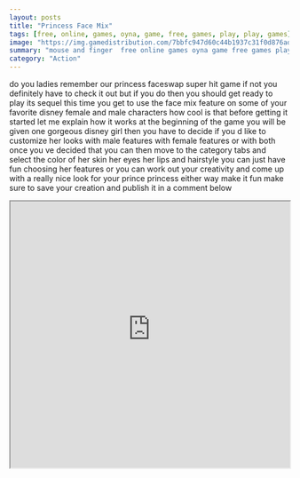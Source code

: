 ```yaml
---
layout: posts
title: "Princess Face Mix"
tags: [free, online, games, oyna, game, free, games, play, play, games]
image: "https://img.gamedistribution.com/7bbfc947d60c44b1937c31f0d876ad08.jpg"
summary: "mouse and finger  free online games oyna game free games play play games"
category: "Action"
---
```


do you ladies remember our princess faceswap super hit game if not you definitely have to check it out but if you do then you should get ready to play its sequel this time you get to use the face mix feature on some of your favorite disney female and male characters how cool is that before getting it started let me explain how it works at the beginning of the game you will be given one gorgeous disney girl then you have to decide if you d like to customize her looks with male features with female features or with both once you ve decided that you can then move to the category tabs and select the color of her skin her eyes her lips and hairstyle you can just have fun choosing her features or you can work out your creativity and come up with a really nice look for your prince princess either way make it fun make sure to save your creation and publish it in a comment below

<iframe width="100%" height="480px;" src="https://html5.gamedistribution.com/7bbfc947d60c44b1937c31f0d876ad08/"></iframe>